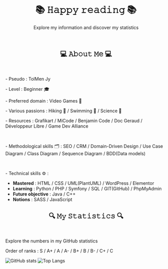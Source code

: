 <body>
  <div align="center">
    <h1> 📚 𝙷𝚊𝚙𝚙𝚢 𝚛𝚎𝚊𝚍𝚒𝚗𝚐 📚 </h1>
    <p align="center"> Explore my information and discover my statistics </p>
  </div>
  
  <br>
  
  <section>
    <h2 align="center"> 💻 𝙰𝚋𝚘𝚞𝚝 𝙼𝚎 💻 </h2>
    <br>
    <p> - Pseudo : TolMen Jy</p>
    <p> - Level : Beginner 🎓 </p>
    <p> - Preferred domain : Video Games 👾 </p>
    <p> - Various passions : Hiking 🌳 / Swimming 🌊 / Science 🔬 </p>
    <p> - Resources : Grafikart / MiCode / Benjamin Code / Doc Geraud / Développeur Libre / Game Dev Alliance </p>
    <br>
    <p> - Methodological skills 🗂️ : SEO / CRM / Domain-Driven Design / Use Case Diagram / Class Diagram / Sequence Diagram / BDD(Data models) </p>
    <br>
    <p> - Technical skills ⚙️ : </p>
    <ul>
      <li> <strong>Mastered</strong> : HTML / CSS / UML(PlantUML) / WordPress / Elementor </li>
      <li> <strong>Learning</strong> : Python / PHP / Symfony / SQL / GIT(GitHub) / PhpMyAdmin </li>
      <li> <strong>Future objective</strong> : Java / C++ </li>
      <li> <strong>Notions</strong> : SASS / JavaScript </li>
    </ul>
  </section>
  
  <section>
    <h2 align="center"> 🔍 𝙼𝚢 𝚂𝚝𝚊𝚝𝚒𝚜𝚝𝚒𝚌𝚜 🔍 </h2>
    <br>
    <p> Explore the numbers in my GitHub statistics </p>
    <p> Order of ranks : S / A+ / A / A- / B+ / B / B- / C+ / C </p>
  </section>
</body>

![GitHub stats](https://github-readme-stats.vercel.app/api?username=TolMen&show_icons=true&theme=midnight-purple&custom_title=General%20informations)
![Top Langs](https://github-readme-stats.vercel.app/api/top-langs/?username=TolMen&layout=donut&custom_title=Usage%20percentage&theme=midnight-purple)


